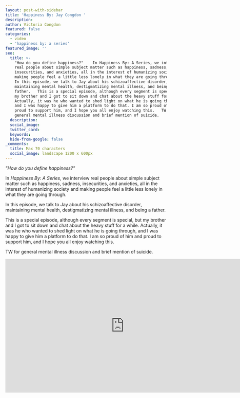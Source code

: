 ```yaml
---
layout: post-with-sidebar
title: 'Happiness By: Jay Congdon '
description:
author: Victoria Congdon
featured: false
categories:
  - video
  - 'happiness by: a series'
featured_image: ''
seo:
  title: >-
    "How do you define happiness?"    In Happiness By: A Series, we interview
    real people about simple subject matter such as happiness, sadness,
    insecurities, and anxieties, all in the interest of humanizing society and
    making people feel a little less lonely in what they are going through.    
    In this episode, we talk to Jay about his schizoaffective disorder,
    maintaining mental health, destigmatizing mental illness, and being a
    father.   This is a special episode, although every segment is special, but
    my brother and I got to sit down and chat about the heavy stuff for a while.
    Actually, it was he who wanted to shed light on what he is going through,
    and I was happy to give him a platform to do that. I am so proud of him and
    proud to support him, and I hope you all enjoy watching this.   TW for
    general mental illness discussion and brief mention of suicide. 
  description:
  social_image:
  twitter_card:
  keywords:
  hide-from-google: false
_comments:
  title: Max 70 characters
  social_image: landscape 1200 x 600px
---
```

*"How do you define happiness?"*

In *Happiness By: A Series*, we interview real people about simple subject matter such as happiness, sadness, insecurities, and anxieties, all in the interest of humanizing society and making people feel a little less lonely in what they are going through.

In this episode, we talk to Jay about his schizoaffective disorder, maintaining mental health, destigmatizing mental illness, and being a father.

This is a special episode, although every segment is special, but my brother and I got to sit down and chat about the heavy stuff for a while. Actually, it was he who wanted to shed light on what he is going through, and I was happy to give him a platform to do that. I am so proud of him and proud to support him, and I hope you all enjoy watching this.

TW for general mental illness discussion and brief mention of suicide.

<div class="cms-embed" data-cms-embed="PGlmcmFtZSB3aWR0aD0iNzQwIiBoZWlnaHQ9IjQxNiIgc3JjPSJodHRwczovL3d3dy55b3V0dWJlLmNvbS9lbWJlZC94d0ZCdk0yTUNXbyIgdGl0bGU9IkhhcHBpbmVzcyBCeTogSmF5IENvbmdkb24iIGZyYW1lYm9yZGVyPSIwIiBhbGxvdz0iYWNjZWxlcm9tZXRlcjsgYXV0b3BsYXk7IGNsaXBib2FyZC13cml0ZTsgZW5jcnlwdGVkLW1lZGlhOyBneXJvc2NvcGU7IHBpY3R1cmUtaW4tcGljdHVyZTsgd2ViLXNoYXJlIiBhbGxvd2Z1bGxzY3JlZW4+PC9pZnJhbWU+"><iframe width="740" height="416" src="https://www.youtube.com/embed/xwFBvM2MCWo" title="Happiness By: Jay Congdon" frameborder="0" allow="accelerometer; autoplay; clipboard-write; encrypted-media; gyroscope; picture-in-picture; web-share" allowfullscreen=""></iframe></div>